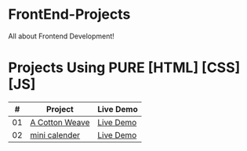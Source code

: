 # FrontEnd-Projects
All about Frontend Development!
# Projects Using PURE [HTML] [CSS] [JS]


|  #  | Project                                                                                                                     | Live Demo                                                                         |
| :-: | --------------------------------------------------------------------------------------------------------------------------- | --------------------------------------------------------------------------------- |
| 01  | [A Cotton Weave](https://github.com/VrushaliUphade/HTML-CSS-Projects/tree/main/A%20Cotton%20Weave_9)                           | [Live Demo](https://vrushaliuphade.github.io/HTML-CSS-Projects/A%20Cotton%20Weave_9/)               |
| 02  | [mini calender](https://github.com/VrushaliUphade/Frontend-Mini-Projects/tree/main/mini%20calender)                           | [Live Demo](https://vrushaliuphade.github.io/HTML-CSS-Projects/mini%20calender/)    
